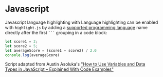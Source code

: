 # Javascript

Javascript language highlighting with Language highlighting can be enabled with `highlight.js` by adding a [supported programming language](https://highlightjs.readthedocs.io/en/latest/supported-languages.html) name directly after the first <code>```</code> grouping in a code block:

```javascript
let score1 = 2;
let score2 = 5;
let averageScore = (score1 + score2) / 2.0
console.log(averageScore)
```

Script adapted from Austin Asoluka's ["How to Use Variables and Data Types in JavaScript – Explained With Code Examples"](https://www.freecodecamp.org/news/how-to-use-variables-and-data-types-in-javascript/)
